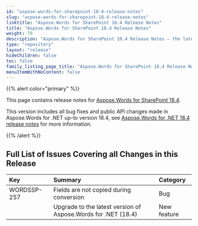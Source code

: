```yaml
---
id: "aspose-words-for-sharepoint-18-4-release-notes"
slug: "aspose-words-for-sharepoint-18-4-release-notes"
linktitle: "Aspose.Words for SharePoint 18.4 Release Notes"
title: "Aspose.Words for SharePoint 18.4 Release Notes"
weight: 70
description: "Aspose.Words for SharePoint 18.4 Release Notes – the latest updates and fixes."
type: "repository"
layout: "release"
hideChildren: false
toc: false
family_listing_page_title: "Aspose.Words for SharePoint 18.4 Release Notes"
menuItemWithNoContent: false
---
```


{{% alert color="primary" %}}

This page contains release notes for [Aspose.Words for SharePoint 18.4](https://releases.aspose.com/words/sharepoint/new-releases/aspose.words-for-sharepoint-18.4/).

This version includes all bug fixes and public API changes made in Aspose.Words for .NET up-to version 18.4, see [Aspose.Words for .NET 18.4 release notes](/words/net/release-notes/2018/aspose-words-for-net-18-4-release-notes/) for more information.

{{% /alert %}}

## Full List of Issues Covering all Changes in this Release

|Key|Summary|Category|
| :- | :- | :- |
|WORDSSP-257|Fields are not copied during conversion |Bug|
| |Upgrade to the latest version of Aspose.Words for .NET (18.4)|New feature|

